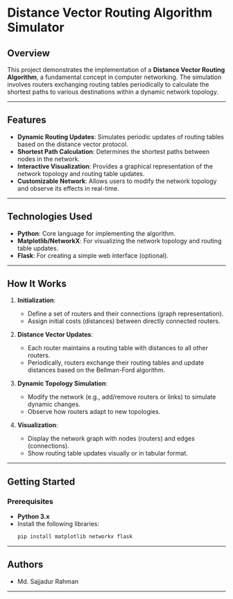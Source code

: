 # Distance Vector Routing Algorithm Simulator

## Overview

This project demonstrates the implementation of a **Distance Vector Routing Algorithm**, a fundamental concept in computer networking. The simulation involves routers exchanging routing tables periodically to calculate the shortest paths to various destinations within a dynamic network topology.

---

## Features

- **Dynamic Routing Updates**: Simulates periodic updates of routing tables based on the distance vector protocol.
- **Shortest Path Calculation**: Determines the shortest paths between nodes in the network.
- **Interactive Visualization**: Provides a graphical representation of the network topology and routing table updates.
- **Customizable Network**: Allows users to modify the network topology and observe its effects in real-time.

---

## Technologies Used

- **Python**: Core language for implementing the algorithm.
- **Matplotlib/NetworkX**: For visualizing the network topology and routing table updates.
- **Flask**: For creating a simple web interface (optional).

---

## How It Works

1. **Initialization**:

   - Define a set of routers and their connections (graph representation).
   - Assign initial costs (distances) between directly connected routers.

2. **Distance Vector Updates**:

   - Each router maintains a routing table with distances to all other routers.
   - Periodically, routers exchange their routing tables and update distances based on the Bellman-Ford algorithm.

3. **Dynamic Topology Simulation**:

   - Modify the network (e.g., add/remove routers or links) to simulate dynamic changes.
   - Observe how routers adapt to new topologies.

4. **Visualization**:
   - Display the network graph with nodes (routers) and edges (connections).
   - Show routing table updates visually or in tabular format.

---

## Getting Started

### Prerequisites

- **Python 3.x**
- Install the following libraries:
  ```bash
  pip install matplotlib networkx flask
  ```

---

## Authors

- Md. Sajjadur Rahman

---
